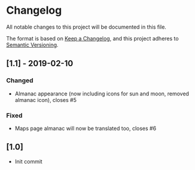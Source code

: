 # Changelog
All notable changes to this project will be documented in this file.

The format is based on [Keep a Changelog](https://keepachangelog.com/en/1.0.0/),
and this project adheres to [Semantic Versioning](https://semver.org/spec/v2.0.0.html).

## [1.1] - 2019-02-10
### Changed
- Almanac appearance (now including icons for sun and moon, removed almanac icon), closes #5

### Fixed
- Maps page almanac will now be translated too, closes #6

## [1.0]
- Init commit